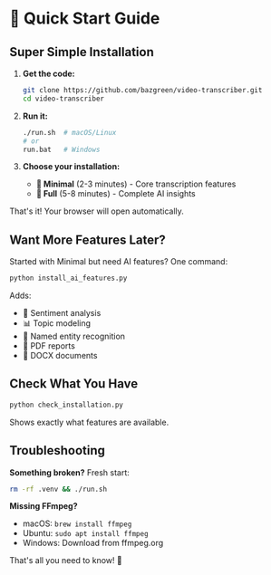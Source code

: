 # 🚀 Quick Start Guide

## Super Simple Installation

1. **Get the code:**
   ```bash
   git clone https://github.com/bazgreen/video-transcriber.git
   cd video-transcriber
   ```

2. **Run it:**
   ```bash
   ./run.sh  # macOS/Linux
   # or
   run.bat   # Windows
   ```

3. **Choose your installation:**
   - **🚀 Minimal** (2-3 minutes) - Core transcription features
   - **🧠 Full** (5-8 minutes) - Complete AI insights

That's it! Your browser will open automatically.

## Want More Features Later?

Started with Minimal but need AI features? One command:

```bash
python install_ai_features.py
```

Adds:
- 🎯 Sentiment analysis
- 📊 Topic modeling
- 🧠 Named entity recognition
- 📄 PDF reports
- 📝 DOCX documents

## Check What You Have

```bash
python check_installation.py
```

Shows exactly what features are available.

## Troubleshooting

**Something broken?** Fresh start:
```bash
rm -rf .venv && ./run.sh
```

**Missing FFmpeg?**
- macOS: `brew install ffmpeg`
- Ubuntu: `sudo apt install ffmpeg`
- Windows: Download from ffmpeg.org

That's all you need to know! 🎉
